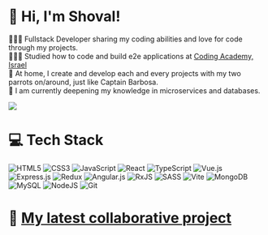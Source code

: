 # 👋 Hi, I'm Shoval!
👩🏻‍💻 Fullstack Developer sharing my coding abilities and love for code through my projects. <br/>
👩🏻‍🎓 Studied how to code and build e2e applications at [Coding Academy, Israel](https://www.coding-academy.org/?src=GoogleAds&cmp=Brand(Feb2023)&adId=697863411823&adGrpId=165488716310&extClicked=&network=g&adPos=&keyword=coding%20academy&gad_source=1&gclid=CjwKCAjwgpCzBhBhEiwAOSQWQe2kDxm5eW5FnJP2mPEdMNCayoB-h2P6VhY2Pv8mn_idGbF1LrgVQRoCKo0QAvD_BwE)<br/>
🦜 At home, I create and develop each and every projects with my two parrots on/around, just like Captain Barbosa. <br/>
🧠 I am currently deepening my knowledge in microservices and databases.<br/>

<!-- GitHub stats from https://github.com/anuraghazra/github-readme-stats -->
![](https://github-readme-stats.vercel.app/api?username=tmanoon&theme=radical&hide_border=false&include_all_commits=true&count_private=true)<br/>

# 💻 Tech Stack
<!-- Badges from https://github.com/Ileriayo/markdown-badges -->
![HTML5](https://img.shields.io/badge/html5-%23E34F26.svg?style=for-the-badge&logo=html5&logoColor=white)
![CSS3](https://img.shields.io/badge/css3-%231572B6.svg?style=for-the-badge&logo=css3&logoColor=white)
![JavaScript](https://img.shields.io/badge/javascript-%23323330.svg?style=for-the-badge&logo=javascript&logoColor=%23F7DF1E)
![React](https://img.shields.io/badge/react-%2320232a.svg?style=for-the-badge&logo=react&logoColor=%2361DAFB)
![TypeScript](https://img.shields.io/badge/typescript-%23007ACC.svg?style=for-the-badge&logo=typescript&logoColor=white)
![Vue.js](https://img.shields.io/badge/vuejs-%2335495e.svg?style=for-the-badge&logo=vuedotjs&logoColor=%234FC08D)
![Express.js](https://img.shields.io/badge/express.js-%23404d59.svg?style=for-the-badge&logo=express&logoColor=%2361DAFB)
![Redux](https://img.shields.io/badge/redux-%23593d88.svg?style=for-the-badge&logo=redux&logoColor=white)
![Angular.js](https://img.shields.io/badge/angular.js-%23E23237.svg?style=for-the-badge&logo=angularjs&logoColor=white)
![RxJS](https://img.shields.io/badge/rxjs-%23B7178C.svg?style=for-the-badge&logo=reactivex&logoColor=white)
![SASS](https://img.shields.io/badge/SASS-hotpink.svg?style=for-the-badge&logo=SASS&logoColor=white)
![Vite](https://img.shields.io/badge/vite-%23646CFF.svg?style=for-the-badge&logo=vite&logoColor=white)
![MongoDB](https://img.shields.io/badge/MongoDB-%234ea94b.svg?style=for-the-badge&logo=mongodb&logoColor=white)
![MySQL](https://img.shields.io/badge/mysql-4479A1.svg?style=for-the-badge&logo=mysql&logoColor=white)
![NodeJS](https://img.shields.io/badge/node.js-6DA55F?style=for-the-badge&logo=node.js&logoColor=white)
![Git](https://img.shields.io/badge/git-%23F05033.svg?style=for-the-badge&logo=git&logoColor=white)
 
# 👥 [My latest collaborative project](https://staybnb-dz31.onrender.com/#/?bathrooms=any&beds=any&instant=false&selfCheckIn=false&allowsPets=false&bedrooms=any&placeType=any&min=0&max=2000&label=&adults=0&children=0&infants=0&pets=0&entryDate=&exitDate=)
